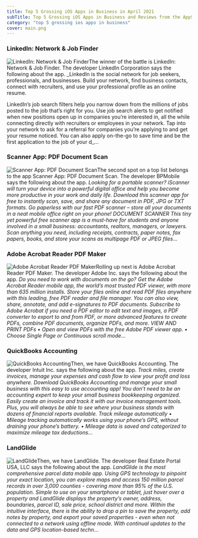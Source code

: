 ```yaml
---
title: Top 5 Grossing iOS Apps in Business in April 2021
subTitle: Top 5 Grossing iOS Apps in Business and Reviews from the AppStore in April 2021.
category: "top 5 grossing ios apps in business"
cover: main.png
---
```


### LinkedIn: Network & Job Finder

![LinkedIn: Network & Job Finder](https://is2-ssl.mzstatic.com/image/thumb/Purple114/v4/54/1e/67/541e67e0-43a3-8550-80c8-55a01d0888b7/AppIcon-0-0-1x_U007emarketing-0-0-0-7-0-0-sRGB-0-0-0-GLES2_U002c0-512MB-85-220-0-0.png/100x100bb.png)The winner of the battle is LinkedIn: Network & Job Finder. The developer LinkedIn Corporation says the following about the app. _LinkedIn is the social network for job seekers, professionals, and businesses. Build your network, find business contacts, connect with recruiters, and use your professional profile as an online resume.  LinkedIn’s job search filters help you narrow down from the millions of jobs posted to the job that’s right for you. Use job search alerts to get notified when new positions open up in companies you’re interested in, all the while connecting directly with recruiters or employees in your network. Tap into your network to ask for a referral for companies you’re applying to and get your resume noticed. You can also apply on-the-go to save time and be the first application to the job of your d_...

### Scanner App: PDF Document Scan

![Scanner App: PDF Document Scan](https://is5-ssl.mzstatic.com/image/thumb/Purple124/v4/23/40/a8/2340a8a8-754b-f9a8-83e9-6e80a1c39dca/AppIcon-Free-Scanner-App-0-1x_U007emarketing-0-7-0-85-220.png/100x100bb.png)The second spot on a top list belongs to the app Scanner App: PDF Document Scan. The developer BPMobile says the following about the app. _Looking for a portable scanner?  iScanner will turn your device into a powerful digital office and help you become more productive in your work and daily life. Download this scanner app for free to instantly scan, save, and share any document in PDF, JPG or TXT formats.  Go paperless with our fast PDF scanner – store all your documents in a neat mobile office right on your phone!  DOCUMENT SCANNER This tiny yet powerful free scanner app is a must-have for students and anyone involved in a small business: accountants, realtors, managers, or lawyers.  Scan anything you need, including receipts, contracts, paper notes, fax papers, books, and store your scans as multipage PDF or JPEG files_...

### Adobe Acrobat Reader PDF Maker

![Adobe Acrobat Reader PDF Maker](https://is5-ssl.mzstatic.com/image/thumb/Purple114/v4/6c/5f/34/6c5f3452-e360-5122-b792-22824bda618a/AppIcon-0-1x_U007emarketing-0-7-0-85-220.png/100x100bb.png)Rolling up next is Adobe Acrobat Reader PDF Maker. The developer Adobe Inc. says the following about the app. _Do you need to work with documents on the go? Get the Adobe Acrobat Reader mobile app, the world’s most trusted PDF viewer, with more than 635 million installs. Store your files online and read PDF files anywhere with this leading, free PDF reader and file manager. You can also view, share, annotate, and add e-signatures to PDF documents.  Subscribe to Adobe Acrobat if you need a PDF editor to edit text and images, a PDF converter to export to and from PDF, or more advanced features to create PDFs, combine PDF documents, organize PDFs, and more.  VIEW AND PRINT PDFs • Open and view PDFs with the free Adobe PDF viewer app. • Choose Single Page or Continuous scroll mode_...

### QuickBooks Accounting

![QuickBooks Accounting](https://is3-ssl.mzstatic.com/image/thumb/Purple124/v4/6e/17/71/6e1771f0-951b-eafe-e794-50097090df0d/AppIcon-0-1x_U007emarketing-0-7-0-85-220.png/100x100bb.png)Then, we have QuickBooks Accounting. The developer Intuit Inc. says the following about the app. _Track miles, create invoices, manage your expenses and cash flow to view your profit and loss anywhere. Download QuickBooks Accounting and manage your small business with this easy to use accounting app!  You don’t need to be an accounting expert to keep your small business bookkeeping organized. Easily create an invoice and track it with our invoice management tools. Plus, you will always be able to see where your business stands with dozens of financial reports available.   Track mileage automatically 	•	Mileage tracking automatically works using your phone’s GPS, without draining your phone’s battery. 	•	Mileage data is saved and categorized to maximize mileage tax deductions_...

### LandGlide

![LandGlide](https://is2-ssl.mzstatic.com/image/thumb/Purple124/v4/44/a8/d4/44a8d437-61eb-bf2f-7150-1d2d4b75b1ce/AppIcon-0-0-1x_U007emarketing-0-0-0-7-0-0-sRGB-0-0-0-GLES2_U002c0-512MB-85-220-0-0.png/100x100bb.png)Then, we have LandGlide. The developer Real Estate Portal USA, LLC says the following about the app. _LandGlide is the most comprehensive parcel data mobile app. Using GPS technology to pinpoint your exact location, you can explore maps and access 150 million parcel records in over 3,000 counties - covering more than 95% of the U.S. population.  Simple to use on your smartphone or tablet, just hover over a property and LandGlide displays the property’s owner, address, boundaries, parcel ID, sale price, school district and more. Within the intuitive interface, there is the ability to drop a pin to save the property, add notes by property, and export your saved properties - even when not connected to a network using offline mode.  With continual updates to the data and GPS location-based techn_...

